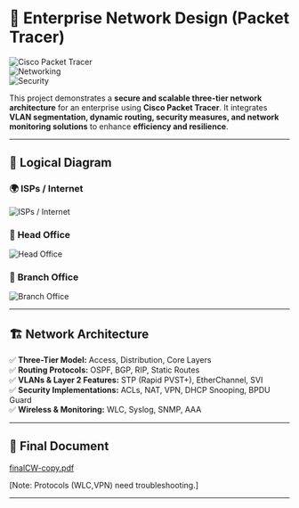 # 🚀 Enterprise Network Design (Packet Tracer)  

![Cisco Packet Tracer](https://img.shields.io/badge/Cisco-Packet%20Tracer-blue?style=for-the-badge&logo=cisco)  
![Networking](https://img.shields.io/badge/Networking-Architecture-orange?style=for-the-badge&logo=internet-explorer)  
![Security](https://img.shields.io/badge/Security-Firewall-green?style=for-the-badge&logo=security)  

This project demonstrates a **secure and scalable three-tier network architecture** for an enterprise using **Cisco Packet Tracer**. It integrates **VLAN segmentation, dynamic routing, security measures, and network monitoring solutions** to enhance **efficiency and resilience**.

---

## 📡 **Logical Diagram**  

### 🌍 **ISPs / Internet**  
![ISPs / Internet](https://github.com/user-attachments/assets/2488e788-0a52-446d-92bb-9c25e4cc443e)


### 🏢 **Head Office**  
![Head Office](https://github.com/user-attachments/assets/cbfbb79b-b0e9-4e78-b862-e903ab8ecf00)  

### 🏬 **Branch Office**  
![Branch Office](https://github.com/user-attachments/assets/334f6330-a1ca-4aa4-8223-9500eaacbc37)
 
---

## 🏗️ **Network Architecture**  

✅ **Three-Tier Model:** Access, Distribution, Core Layers  
✅ **Routing Protocols:** OSPF, BGP, RIP, Static Routes  
✅ **VLANs & Layer 2 Features:** STP (Rapid PVST+), EtherChannel, SVI  
✅ **Security Implementations:** ACLs, NAT, VPN, DHCP Snooping, BPDU Guard  
✅ **Wireless & Monitoring:** WLC, Syslog, SNMP, AAA  

---


## 📂 **Final Document**
[finalCW-copy.pdf](https://github.com/user-attachments/files/19148971/finalCW-copy.pdf)

[Note: Protocols (WLC,VPN) need troubleshooting.]

---

